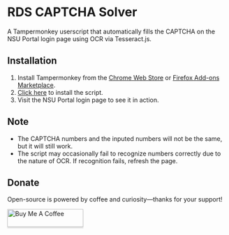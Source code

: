# RDS CAPTCHA Solver

A Tampermonkey userscript that automatically fills the CAPTCHA on the NSU Portal login page using OCR via Tesseract.js.

## Installation

1. Install Tampermonkey from the [Chrome Web Store](https://chromewebstore.google.com/detail/violentmonkey/jinjaccalgkegednnccohejagnlnfdag) or [Firefox Add-ons Marketplace](https://addons.mozilla.org/en-US/firefox/addon/violentmonkey/).
2. [Click here](https://github.com/fahim-ahmed05/rds-captcha-solver/raw/main/rdscaptchasolver.user.js) to install the script.
3. Visit the NSU Portal login page to see it in action.

## Note

- The CAPTCHA numbers and the inputed numbers will not be the same, but it will still work.
- The script may occasionally fail to recognize numbers correctly due to the nature of OCR. If recognition fails, refresh the page.

## Donate

Open-source is powered by coffee and curiosity—thanks for your support!

<a href="https://www.buymeacoffee.com/fahim.ahmed" target="_blank">
  <img src="https://www.buymeacoffee.com/assets/img/custom_images/orange_img.png" 
       alt="Buy Me A Coffee" 
       style="height: 41px !important;width: 174px !important;box-shadow: 0px 3px 2px 0px rgba(190, 190, 190, 0.5); -webkit-box-shadow: 0px 3px 2px 0px rgba(190, 190, 190, 0.5);" />
</a>
